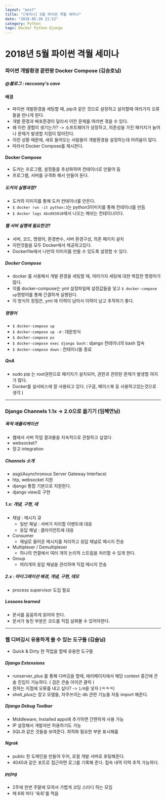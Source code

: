 ```yaml
---
layout: "post"
title: "[세미나] 5월 파이썬 격월 세미나"
date: "2018-05-26 21:52"
category: Python
tags: Docker Python Django
---
```


# 2018년 5월 파이썬 격월 세미나

###  파이썬 개발환경 끝판왕 Docker Compose (김승호님)
##### @블로그 : raccoony's cave

#### 배경
 - 파이썬 개발환경을 세팅할 때, pip과 같은 것으로 설정하고 설치할때 여러가지 오류들을 만나게 된다.
 - 개발 환경과 배포환경이 달라서 이런 문제를 여러번 겪을 수 있다.
 - 왜 이런 경험이 생기는가? -> 소프트웨어가 성장하고, 의존성을 가진 패키지가 늘어나 문제가 발생할 지점이 많아진다.
 - 이런 상황 때문에, 새로 들어오는 사람들이 개발환경을 설정하는데 어려움이 많다.
- 따라서 Docker Compose를 제시한다.

#### Docker Compose
- 도커는 프로그램, 설정들을 추상화하여 컨테이너로 만들어 둠
- 프로그램, 서버를 규격화 해서 만들어 둔다.

##### 도커의 실행과정?
- 도커의 이미지를 통해 도커 컨테이너를 만든다.
- `$ docker run -it python:3`는 python3이미지를 통해 컨테이너를 만듬
- `$ docker logs 4bs093018`에서 나오는 해쉬는 컨테이너이다.

##### 웹 서버 실행에 필요한것?
- 서버, 코드, 명령어, 환경변수, 서버 환경구성, 의존 패키지 설치
- 이런것들을 모두 Docker에서 제공하고있다.
- Dockerfile에서 나만의 이미지를 만들 수 있도록 설정할 수 있다.

##### Docker Compose
- docker 를 사용해서 개발 환경을 세팅할 때, 여러가지 세팅에 대한 복잡한 명령어가 많다.
- 이를 docker-compose는 yml 설정파일에 설정값들을 넣고 `$ docker-compose up`명령어를 통해 간결하게 실행된다.
- 이 방식의 장점은, yml 에 이력이 남아서 이력이 남고 추적하기 좋다.

##### 명령어
- `$ docker-compose up`
- `$ docker-compose up -d` : 데몬방식
- `$ docker-compose ps`
- `$ docker-compose exec django bash` : django 컨테이너의 bash 접속
- `$ docker-compose down` : 컨테이너들 종료

##### QnA
- sudo pip 는 root권한으로 패키지가 설치되어, 권한과 관련된 문제가 발생할 여지가 많다.
- Docker를 실서비스에 잘 사용되고 있다. (구글, 페이스북 등 사용하고있는것으로 생각 )


---

### Django Channels 1.1x -> 2.0으로 옮기기 (임혜연님)

##### 목적 애플리케이션
- 웹애서 서버 작업 결과물을 지속적으로 관찰하고 싶었다.
- websocket?
- 장고 integration

##### Channels 소개
- asgi(Asynchronous Server Gateway Interface)
- htp, websocket 지원
- django 통합 기본으로 지원한다.
- django view로 구현

##### 1.x: 개념, 구현, 데
- 채널 : 메시지 큐
  - 일반 채널 : 서버가 처리할 이벤트에 대응
  - 응답 채널 : 클라이언트에 대응
- Consumer
  - 채널로 들어온 메시지를 처리하고 응답 채널로 메시지 전송
- Multiplexer / Demultiplexer
  - 하나의 연결에서 여러 개의 논리적 스트림을 처리할 수 있게 한다.
- Group
  - 여러개의 응답 채널을 관리하며 직접 메시지 전송


##### 2.x : 마이그레이션 배경, 개념, 구현, 데모
- process supervisor 도입 필요

##### Lessons learned
- 문서를 꼼꼼하게 읽어야 한다.
- 문서가 놓친 부분은 코드를 직접 살펴볼 수 있어야한다.

---


### 웹 디버깅시 유용하게 쓸 수 있는 도구들 (김슬님)
- Quick & Dirty 한 작업을 할때 유용한 도구들

##### Django Extensions
- runserver_plus 를 통해 디버깅을 할때, 에러페이지에서 해당 context 중간에 콘솔 진입이 가능하다. ( 검은 콘솔 아이콘 클릭 )
- 원하는 지점에 오류를 내고 싶다? -> `1/0`을 넣자 (ㅋㅋㅋ)
- shell_plus는 장고 모델들, 자주쓰이는 db 관련 기능들 자동 import 해준다.

##### Django Debug Toolbar
- Middleware, Installed apps에 추가하면 간편하게 사용 가능
- IP 설정해서 개발자만 허용하기도 가능
- SQL과 같은 것들을 보여준다. 최적화 필요한 부분 표시해줌

##### Ngrok
- public 한 도메인을 만들어 두어, 로컬 개발 서버로 포팅해준다.
- 4040과 같은 포트로 접근하면 로그를 기록해 준다. 접속 내역 이력 추적 가능하다.

##### pyjog
- 2주에 한번 주말에 모여서 가볍게 코딩 스터디 하는 모임
- 매 6회 마다 '육회'를 먹음
